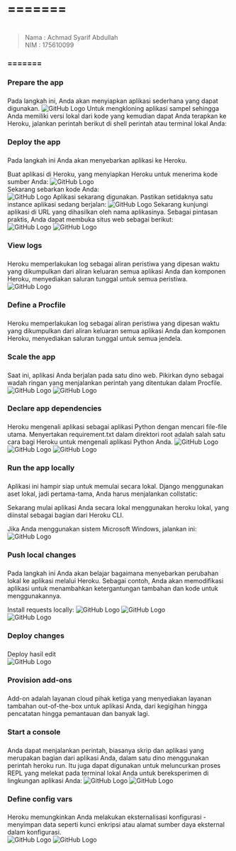 # ======= <h1>
>Nama   : Achmad Syarif Abdullah                
>NIM    : 175610099
### ======= <h3>

### Prepare the app <h3>
Pada langkah ini, Anda akan menyiapkan aplikasi sederhana yang dapat digunakan.
    ![GitHub Logo](/minggu-03/Gambar/1.PNG)
Untuk mengkloning aplikasi sampel sehingga Anda memiliki versi lokal dari kode yang kemudian dapat Anda terapkan ke Heroku, jalankan perintah berikut di shell perintah atau terminal lokal Anda:


### Deploy the app <h3>
Pada langkah ini Anda akan menyebarkan aplikasi ke Heroku.

Buat aplikasi di Heroku, yang menyiapkan Heroku untuk menerima kode sumber Anda:
    ![GitHub Logo](/minggu-03/Gambar/2.PNG)   
Sekarang sebarkan kode Anda:   
    ![GitHub Logo](/minggu-03/Gambar/3.PNG)
Aplikasi sekarang digunakan. Pastikan setidaknya satu instance aplikasi sedang berjalan:
    ![GitHub Logo](/minggu-03/Gambar/4.PNG)
Sekarang kunjungi aplikasi di URL yang dihasilkan oleh nama aplikasinya. Sebagai pintasan praktis, Anda dapat membuka situs web sebagai berikut:   
    ![GitHub Logo](/minggu-03/Gambar/5.PNG)
    ![GitHub Logo](/minggu-03/Gambar/05.PNG)

### View logs <h3>
Heroku memperlakukan log sebagai aliran peristiwa yang dipesan waktu yang dikumpulkan dari aliran keluaran semua aplikasi Anda dan komponen Heroku, menyediakan saluran tunggal untuk semua peristiwa.
    ![GitHub Logo](/minggu-03/Gambar/6.PNG)

### Define a Procfile <h3>
Heroku memperlakukan log sebagai aliran peristiwa yang dipesan waktu yang dikumpulkan dari aliran keluaran semua aplikasi Anda dan komponen Heroku, menyediakan saluran tunggal untuk semua jendela.

### Scale the app <h3>
Saat ini, aplikasi Anda berjalan pada satu dino web. Pikirkan dyno sebagai wadah ringan yang menjalankan perintah yang ditentukan dalam Procfile.
    ![GitHub Logo](/minggu-03/Gambar/7.PNG)
    ![GitHub Logo](/minggu-03/Gambar/8.PNG)

### Declare app dependencies <h3>

Heroku mengenali aplikasi sebagai aplikasi Python dengan mencari file-file utama. Menyertakan requirement.txt dalam direktori root adalah salah satu cara bagi Heroku untuk mengenali aplikasi Python Anda.
    ![GitHub Logo](/minggu-03/Gambar/9.PNG)
    ![GitHub Logo](/minggu-03/Gambar/10.PNG)
    ![GitHub Logo](/minggu-03/Gambar/11.PNG)

### Run the app locally <h3>
Aplikasi ini hampir siap untuk memulai secara lokal. Django menggunakan aset lokal, jadi pertama-tama, Anda harus menjalankan collstatic:

Sekarang mulai aplikasi Anda secara lokal menggunakan heroku lokal, yang diinstal sebagai bagian dari Heroku CLI.

Jika Anda menggunakan sistem Microsoft Windows, jalankan ini:
    ![GitHub Logo](/minggu-03/Gambar/12.PNG)

### Push local changes <h3>
Pada langkah ini Anda akan belajar bagaimana menyebarkan perubahan lokal ke aplikasi melalui Heroku. Sebagai contoh, Anda akan memodifikasi aplikasi untuk menambahkan ketergantungan tambahan dan kode untuk menggunakannya.

Install requests locally:
    ![GitHub Logo](/minggu-03/Gambar/14.PNG)
    ![GitHub Logo](/minggu-03/Gambar/15.PNG)   
    ![GitHub Logo](/minggu-03/Gambar/17.PNG)      
### Deploy changes <h3>
Deploy hasil edit    
    ![GitHub Logo](/minggu-03/Gambar/16.PNG)

### Provision add-ons <h3>
Add-on adalah layanan cloud pihak ketiga yang menyediakan layanan tambahan out-of-the-box untuk aplikasi Anda, dari kegigihan hingga pencatatan hingga pemantauan dan banyak lagi.

### Start a console <h3>
Anda dapat menjalankan perintah, biasanya skrip dan aplikasi yang merupakan bagian dari aplikasi Anda, dalam satu dino menggunakan perintah heroku run. Itu juga dapat digunakan untuk meluncurkan proses REPL yang melekat pada terminal lokal Anda untuk bereksperimen di lingkungan aplikasi Anda:
    ![GitHub Logo](/minggu-03/Gambar/18.PNG)
    ![GitHub Logo](/minggu-03/Gambar/19.PNG)

### Define config vars <h3>
Heroku memungkinkan Anda melakukan eksternalisasi konfigurasi - menyimpan data seperti kunci enkripsi atau alamat sumber daya eksternal dalam konfigurasi.   
    ![GitHub Logo](/minggu-03/Gambar/20.PNG)
    ![GitHub Logo](/minggu-03/Gambar/21.PNG)
